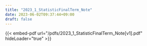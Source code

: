 ```yaml
---
title: "2023_1_StatisticFinalTerm_Note"
date: 2023-06-02T09:37:44+09:00
draft: false
---
```



{{< embed-pdf url="/pdfs/2023_1_StatisticFinalTerm_Note[v1].pdf" hideLoader="true" >}}